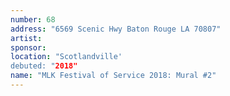 ```yaml
---
number: 68
address: "6569 Scenic Hwy Baton Rouge LA 70807"
artist: 
sponsor: 
location: "Scotlandville'
debuted: "2018"
name: "MLK Festival of Service 2018: Mural #2"
---
```

